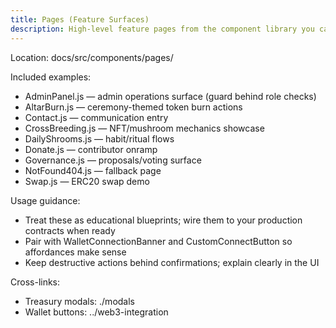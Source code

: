 ```yaml
---
title: Pages (Feature Surfaces)
description: High-level feature pages from the component library you can showcase and port.
---
```


Location: docs/src/components/pages/

Included examples:

- AdminPanel.js — admin operations surface (guard behind role checks)
- AltarBurn.js — ceremony-themed token burn actions
- Contact.js — communication entry
- CrossBreeding.js — NFT/mushroom mechanics showcase
- DailyShrooms.js — habit/ritual flows
- Donate.js — contributor onramp
- Governance.js — proposals/voting surface
- NotFound404.js — fallback page
- Swap.js — ERC20 swap demo

Usage guidance:

- Treat these as educational blueprints; wire them to your production contracts when ready
- Pair with WalletConnectionBanner and CustomConnectButton so affordances make sense
- Keep destructive actions behind confirmations; explain clearly in the UI

Cross-links:

- Treasury modals: ./modals
- Wallet buttons: ../web3-integration


